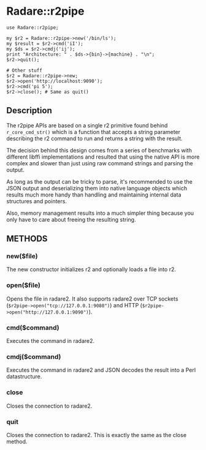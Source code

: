 # Radare::r2pipe

    use Radare::r2pipe;

    my $r2 = Radare::r2pipe->new('/bin/ls');
    my $result = $r2->cmd('iI');
    my $ds = $r2->cmdj('ij');
    print "Architecture: " . $ds->{bin}->{machine} . "\n";
    $r2->quit();

    # Other stuff
    $r2 = Radare::r2pipe->new;
    $r2->open('http://localhost:9090');
    $r2->cmd('pi 5');
    $r2->close(); # Same as quit()

## Description

The r2pipe APIs are based on a single r2 primitive found behind `r_core_cmd_str()` which is a function that accepts a string parameter describing the r2 command to run and returns a string with the result.

The decision behind this design comes from a series of benchmarks with different libffi implementations and resulted that using the native API is more complex and slower than just using raw command strings and parsing the output.

As long as the output can be tricky to parse, it's recommended to use the JSON output and deserializing them into native language objects which results much more handy than handling and maintaining internal data structures and pointers.

Also, memory management results into a much simpler thing because you only have to care about freeing the resulting string.

## METHODS

### new($file)

The new constructor initializes r2 and optionally loads a file into r2.

### open($file)

Opens the file in radare2. It also supports radare2 over TCP sockets (`$r2pipe->open("tcp://127.0.0.1:9080")`) and HTTP (`$r2pipe->open("http://127.0.0.1:9090")`).

### cmd($command)

Executes the command in radare2.

### cmdj($command)

Executes the command in radare2 and JSON decodes the result into a Perl datastructure.

### close

Closes the connection to radare2.

### quit

Closes the connection to radare2. This is exactly the same as the close method.
